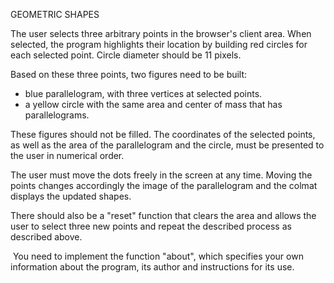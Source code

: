GEOMETRIC SHAPES

The user selects three arbitrary points in the browser's client area.
When selected, the program highlights their location by building red circles for each selected point.
Circle diameter should be 11 pixels.

Based on these three points, two figures need to be built:
- blue parallelogram, with three vertices at selected points.
- a yellow circle with the same area and center of mass that has parallelograms.

These figures should not be filled.
The coordinates of the selected points, as well as the area of the parallelogram and the circle,
must be presented to the user in numerical order.

The user must move the dots freely in the screen at any time.
Moving the points changes accordingly the image of the parallelogram and the colmat displays the updated shapes.

There should also be a "reset" function that clears the area and allows the user to select three new points
and repeat the described process as described above.

 You need to implement the function "about", which specifies your own information about the program,
 its author and instructions for its use.
